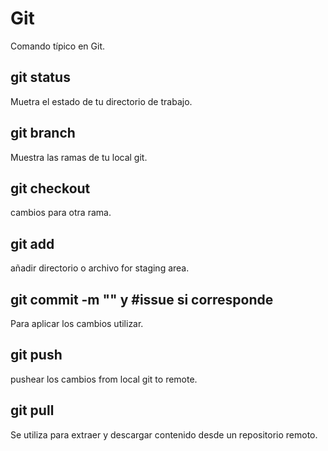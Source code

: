 # Git

Comando típico en Git.

## git status

Muetra el estado de tu directorio de trabajo.

## git branch

Muestra las ramas de tu local git.

## git checkout <nombre-de-otra-rama>

cambios para otra rama.

## git add <directorio-de-archivo>

añadir directorio o archivo for staging area.

## git commit -m "<Mensaje>" y #issue si corresponde

Para aplicar los cambios utilizar.

## git push

pushear los cambios from local git to remote.

## git pull

Se utiliza para extraer y descargar contenido desde un repositorio remoto.
